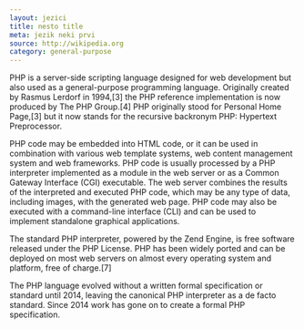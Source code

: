 ```yaml
---
layout: jezici
title: nesto title
meta: jezik neki prvi
source: http://wikipedia.org
category: general-purpose 
---
```




PHP is a server-side scripting language designed for web development but also used as a general-purpose programming language. Originally created by Rasmus Lerdorf in 1994,[3] the PHP reference implementation is now produced by The PHP Group.[4] PHP originally stood for Personal Home Page,[3] but it now stands for the recursive backronym PHP: Hypertext Preprocessor.

PHP code may be embedded into HTML code, or it can be used in combination with various web template systems, web content management system and web frameworks. PHP code is usually processed by a PHP interpreter implemented as a module in the web server or as a Common Gateway Interface (CGI) executable. The web server combines the results of the interpreted and executed PHP code, which may be any type of data, including images, with the generated web page. PHP code may also be executed with a command-line interface (CLI) and can be used to implement standalone graphical applications.

The standard PHP interpreter, powered by the Zend Engine, is free software released under the PHP License. PHP has been widely ported and can be deployed on most web servers on almost every operating system and platform, free of charge.[7]

The PHP language evolved without a written formal specification or standard until 2014, leaving the canonical PHP interpreter as a de facto standard. Since 2014 work has gone on to create a formal PHP specification.
